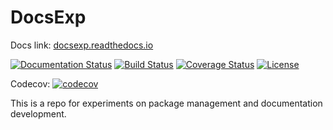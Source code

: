 # DocsExp

Docs link: [docsexp.readthedocs.io](https://docsexp.readthedocs.io/)

[![Documentation Status](https://readthedocs.org/projects/docsexp/badge/?version=latest)](https://docsexp.readthedocs.io/?badge=latest)
[![Build Status](https://travis-ci.org/AgentDS/DocsExp.svg?branch=main)](https://travis-ci.org/AgentDS/DocsExp)
[![Coverage Status](https://coveralls.io/repos/github/AgentDS/DocsExp/badge.svg?branch=main)](https://coveralls.io/github/AgentDS/DocsExp?branch=main)
[![License](https://img.shields.io/badge/license-MIT-blue.svg)](https://img.shields.io/badge/license-MIT-blue.svg)

Codecov: [![codecov](https://codecov.io/gh/AgentDS/DocsExp/branch/main/graph/badge.svg?token=3M9K3NE5R1)](https://codecov.io/gh/AgentDS/DocsExp)

This is a repo for experiments on package management and documentation development.

